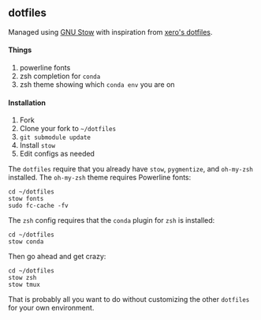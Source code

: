 ## dotfiles

Managed using [GNU Stow](http://www.gnu.org/software/stow/) with inspiration from [xero's dotfiles](https://github.com/xero/dotfiles).

#### Things

1. powerline fonts
2. zsh completion for `conda`
3. zsh theme showing which `conda env` you are on

#### Installation

1. Fork
2. Clone your fork to `~/dotfiles`
3. `git submodule update`
4. Install `stow`
5. Edit configs as needed

The `dotfiles` require that you already have `stow`, `pygmentize`, and `oh-my-zsh` installed. The `oh-my-zsh` theme requires Powerline fonts:

```
cd ~/dotfiles
stow fonts
sudo fc-cache -fv
```

The `zsh` config requires that the `conda` plugin for `zsh` is installed:

```
cd ~/dotfiles
stow conda
```

Then go ahead and get crazy:

```
cd ~/dotfiles
stow zsh
stow tmux
```

That is probably all you want to do without customizing the other `dotfiles` for your own environment.
